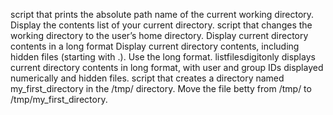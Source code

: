 script that prints the absolute path name of the current working directory.
Display the contents list of your current directory.
script that changes the working directory to the user’s home directory.
Display current directory contents in a long format
Display current directory contents, including hidden files (starting with .). Use the long format.
listfilesdigitonly displays current directory contents in long format, with user and group IDs displayed numerically and hidden files.
script that creates a directory named my_first_directory in the /tmp/ directory.
Move the file betty from /tmp/ to /tmp/my_first_directory.
